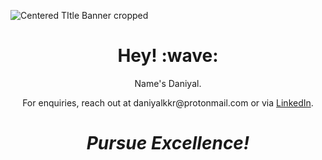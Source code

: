 
<!--

**DaniyalSKKR/DaniyalSKKR** is a ✨ _special_ ✨ repository because its `README.md` (this file) appears on your GitHub profile.

Here are some ideas to get you started:

- 🔭 I’m currently working on...
- 🌱 I’m currently learning...
- 👯 I’m looking to collaborate on ...
- 🤔 I’m looking for help with ...
- 💬 Ask me about ...
- 📫 How to reach me: ...
- 😄 Pronouns: ...
- ⚡ Fun fact: ...
-->
![Centered TItle Banner cropped](https://github.com/DaniyalSKKR/DaniyalSKKR/assets/122335626/ea3e0ad4-3168-48c5-b1ca-2789be32eddf)
<h1 align='center'> Hey! :wave:</h1>
<p align='center'>
Name's Daniyal.
</p>
<p align='center'>For enquiries, reach out at daniyalkkr@protonmail.com or via <a href="https://www.linkedin.com/in/daniyal-s-khokhar/">LinkedIn</a>.</p>

<h1 align='center'><i>Pursue Excellence!</i></h1>
